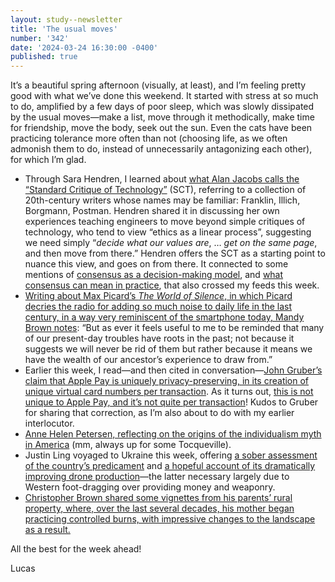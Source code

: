 ```yaml
---
layout: study--newsletter
title: 'The usual moves'
number: '342'
date: '2024-03-24 16:30:00 -0400'
published: true
---
```


It’s a beautiful spring afternoon (visually, at least), and I’m feeling pretty good with what we’ve done this weekend. It started with stress at so much to do, amplified by a few days of poor sleep, which was slowly dissipated by the usual moves—make a list, move through it methodically, make time for friendship, move the body, seek out the sun. Even the cats have been practicing tolerance more often than not (choosing life, as we often admonish them to do, instead of unnecessarily antagonizing each other), for which I’m glad.

- Through Sara Hendren, I learned about [what Alan Jacobs calls the “Standard Critique of Technology”](https://sarahendren.com/2024/03/18/beyond-the-sct-ethics-and-context-for-engineers/) (SCT), referring to a collection of 20th-century writers whose names may be familiar: Franklin, Illich, Borgmann, Postman. Hendren shared it in discussing her own experiences teaching engineers to move beyond simple critiques of technology, who tend to view “ethics as a linear process”, suggesting we need simply “*decide what our values are*, … *get on the same page*, and then move from there.” Hendren offers the SCT as a starting point to nuance this view, and goes on from there. It connected to some mentions of [consensus as a decision-making model](https://www.seedsforchange.org.uk/consensus), and [what consensus can mean in practice](https://jacobian.org/2024/mar/20/django-chat/#consensus-doesnt-mean-everyone-agrees-003625), that also crossed my feeds this week.
- [Writing about Max Picard’s _The World of Silence_, in which Picard decries the radio for adding so much noise to daily life in the last century, in a way very reminiscent of the smartphone today, Mandy Brown notes](https://aworkinglibrary.com/writing/radio-noise): “But as ever it feels useful to me to be reminded that many of our present-day troubles have roots in the past; not because it suggests we will never be rid of them but rather because it means we have the wealth of our ancestor’s experience to draw from.”
- Earlier this week, I read—and then cited in conversation—[John Gruber’s claim that Apple Pay is uniquely privacy-preserving, in its creation of unique virtual card numbers per transaction](https://daringfireball.net/linked/2024/03/21/garland-monopoly). As it turns out, [this is not unique to Apple Pay, and it’s not quite per transaction](https://birchtree.me/blog/digital-wallets-and-the-only-apple-pay-does-this-mythology/)! Kudos to Gruber for sharing that correction, as I’m also about to do with my earlier interlocutor.
- [Anne Helen Petersen, reflecting on the origins of the individualism myth in America](https://annehelen.substack.com/p/the-dark-heart-of-individualism) (mm, always up for some Tocqueville).
- Justin Ling voyaged to Ukraine this week, offering [a sober assessment of the country’s predicament](https://www.bugeyedandshameless.com/p/on-the-train-to-kyiv) and [a hopeful account of its dramatically improving drone production](https://www.bugeyedandshameless.com/p/in-the-air-raid-shelter)—the latter necessary largely due to Western foot-dragging over providing money and weaponry.
- [Christopher Brown shared some vignettes from his parents’ rural property, where, over the last several decades, his mother began practicing controlled burns, with impressive changes to the landscape as a result.](https://fieldnotes.christopherbrown.com/p/after-burns)

All the best for the week ahead!

Lucas

